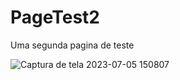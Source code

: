 # PageTest2
Uma segunda pagina de teste 


![Captura de tela 2023-07-05 150807](https://github.com/Prattiz/PageTest2/assets/135062914/8062f279-156a-471e-8760-26680b7d9f5b)

